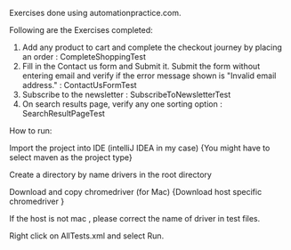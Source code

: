 Exercises done using automationpractice.com.

Following are the Exercises completed:


1. Add any product to cart and complete the checkout journey by placing an order
:    CompleteShoppingTest
2. Fill in the Contact us form and Submit it. Submit the form without entering email and verify if the error message shown is "Invalid email address."
:    ContactUsFormTest
3. Subscribe to the newsletter
:    SubscribeToNewsletterTest
4. On search results page, verify any one sorting option
:    SearchResultPageTest


How to run: 

Import the project into IDE (intelliJ IDEA in my case) {You might have to select maven as the project type}

Create a directory by name drivers in the root directory

Download and copy chromedriver (for Mac) {Download host specific chromedriver }

If the host is not mac , please correct the name of driver in test files.

Right click on AllTests.xml and select Run. 